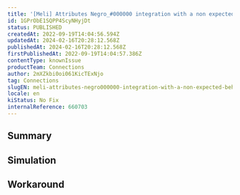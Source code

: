```yaml
---
title: '[Meli] Attributes Negro_#000000 integration with a non expected behavior'
id: 1GPrObE1SQPP4ScyNHyjDt
status: PUBLISHED
createdAt: 2022-09-19T14:04:56.594Z
updatedAt: 2024-02-16T20:28:12.568Z
publishedAt: 2024-02-16T20:28:12.568Z
firstPublishedAt: 2022-09-19T14:04:57.386Z
contentType: knownIssue
productTeam: Connections
author: 2mXZkbi0oi061KicTExNjo
tag: Connections
slugEN: meli-attributes-negro000000-integration-with-a-non-expected-behavior
locale: en
kiStatus: No Fix
internalReference: 660703
---
```


## Summary



## Simulation



## Workaround



